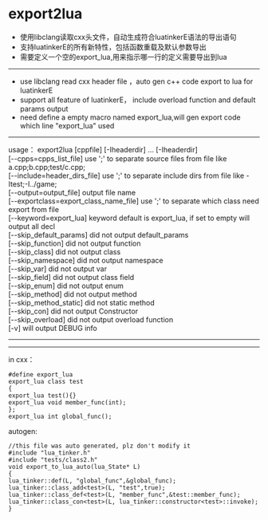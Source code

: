 # export2lua

* 使用libclang读取cxx头文件，自动生成符合luatinkerE语法的导出语句  
* 支持luatinkerE的所有新特性，包括函数重载及默认参数导出
* 需要定义一个空的export_lua,用来指示哪一行的定义需要导出到lua

***

* use libclang read cxx header file ，auto gen c++ code export to lua for luatinkerE  
* support all feature of luatinkerE， include overload function and default params output
* need define a empty macro named export_lua,will gen export code which line "export_lua" used 

***

usage： export2lua [cppfile] [-Iheaderdir] ... [-Iheaderdir]  
[--cpps=cpps_list_file]  use ';' to separate source files  from file like a.cpp;b.cpp;test/c.cpp;   
[--include=header_dirs_file]  use ';' to separate include dirs from file like -Itest;-I../game;   
[--output=output_file] output file name  
[--exportclass=export_class_name_file]   use ';' to separate which class need export from file   
[--keyword=export_lua] keyword default is export_lua, if set to empty will output all decl  
[--skip_default_params] did not output default_params    
[--skip_function]  did not output function    
[--skip_class]  did not output class    
[--skip_namespace]  did not output namespace   
[--skip_var]  did not output var   
[--skip_field]  did not output class field    
[--skip_enum]  did not output enum   
[--skip_method]  did not output method   
[--skip_method_static]  did not static method   
[--skip_con]  did not output Constructor    
[--skip_overload]  did not output overload function    
[-v] will output DEBUG info    
***




***
in cxx：  
```
#define export_lua  
export_lua class test    
{   
export_lua test(){}  
export_lua void member_func(int);  
};  
export_lua int global_func();  
```
autogen:
```
//this file was auto generated, plz don't modify it
#include "lua_tinker.h"
#include "tests/class2.h"
void export_to_lua_auto(lua_State* L)
{ 
lua_tinker::def(L, "global_func",&global_func);
lua_tinker::class_add<test>(L, "test",true);
lua_tinker::class_def<test>(L, "member_func",&test::member_func); 
lua_tinker::class_con<test>(L, lua_tinker::constructor<test>::invoke);
}
```
